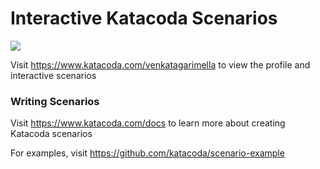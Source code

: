 # Interactive Katacoda Scenarios

[![](http://shields.katacoda.com/katacoda/venkatagarimella/count.svg)](https://www.katacoda.com/venkatagarimella "Get your profile on Katacoda.com")

Visit https://www.katacoda.com/venkatagarimella to view the profile and interactive scenarios

### Writing Scenarios
Visit https://www.katacoda.com/docs to learn more about creating Katacoda scenarios

For examples, visit https://github.com/katacoda/scenario-example
